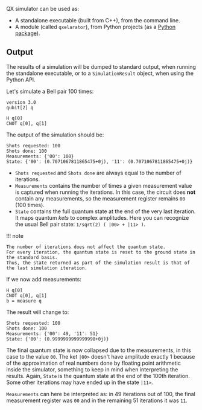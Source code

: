 QX simulator can be used as:

- A standalone executable (built from C++), from the command line.
- A module (called `qxelarator`), from Python projects (as a [Python package](https://pypi.org/project/libqasm/)).

## Output

The results of a simulation will be dumped to standard output, when running the standalone executable,
or to a `SimulationResult` object, when using the Python API.

Let's simulate a Bell pair 100 times:

```
version 3.0
qubit[2] q

H q[0] 
CNOT q[0], q[1]
```

The output of the simulation should be:

```
Shots requested: 100
Shots done: 100
Measurements: {'00': 100}
State: {'00': (0.7071067811865475+0j), '11': (0.7071067811865475+0j)}
```

- `Shots requested` and `Shots done` are always equal to the number of iterations.
- `Measurements` contains the number of times a given measurement value is captured when running the iterations.
  In this case, the circuit does **not** contain any measurements, so the measurement register remains `00` (100 times).
- `State` contains the full quantum state at the end of the very last iteration.
  It maps quantum _kets_ to complex amplitudes.
  Here you can recognize the usual Bell pair state: `1/sqrt(2) ( |00> + |11> )`.

!!! note

    The number of iterations does not affect the quantum state.
    For every iteration, the quantum state is reset to the ground state in the standard basis.
    Thus, the state returned as part of the simulation result is that of the last simulation iteration.

If we now add measurements:

```
H q[0] 
CNOT q[0], q[1]
b = measure q
```

The result will change to:

```
Shots requested: 100
Shots done: 100
Measurements: {'00': 49, '11': 51}
State: {'00': (0.9999999999999998+0j)}
```

The final quantum state is now collapsed due to the measurements, in this case to the value `00`.
The ket `|00>` doesn't have amplitude exactly 1 because of the approximation of real numbers
done by floating point arithmetic inside the simulator,
something to keep in mind when interpreting the results.
Again, `State` is the quantum state at the end of the 100th iteration.
Some other iterations may have ended up in the state `|11>`.

`Measurements` can here be interpreted as: in 49 iterations out of 100,
the final measurement register was `00` and in the remaining 51 iterations it was `11`.
